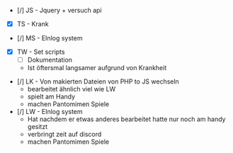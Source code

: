 * [/] JS -  Jquery + versuch api
* [X] TS - Krank
* [/] MS - EInlog system
* [x] TW - Set scripts
	* [ ] Dokumentation
	* Ist öftersmal langsamer aufgrund von Krankheit
* [/] LK - Von makierten Dateien von PHP to JS wechseln
	* bearbeitet ähnlich viel wie LW
	* spielt am Handy
	* machen Pantomimen Spiele
* [/] LW -  EInlog system
	* Hat nachdem er etwas anderes bearbeitet hatte nur noch am handy gesitzt
	* verbringt zeit auf discord
	* machen Pantomimen Spiele

